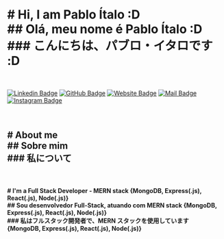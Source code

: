 <h1># Hi, I am Pablo Ítalo :D
    <br>
    ## Olá, meu nome é Pablo Ítalo :D
    <br>
    ### こんにちは、パブロ・イタロです :D
</h1>

<br>

[![Linkedin Badge](https://img.shields.io/badge/-LinkedIn-blue?style=for-the-badge&logo=Linkedin&logoColor=white&link=https://www.linkedin.com/in/fagnerpsantos/)](https://www.linkedin.com/in/pabloitalo/)     [![GitHub Badge](https://img.shields.io/badge/-pabloitaloac-181717?style=for-the-badge&logo=github&logoColor=white&link=https://github.com/pabloitaloac)](https://github.com/pabloitaloac)      [![Website Badge](https://img.shields.io/badge/-pabloitalo.com-47CCCC?style=for-the-badge&logo=google-chrome&logoColor=white&link=https://pabloitalo.com)](https://pabloitalo.com)      [![Mail Badge](https://img.shields.io/badge/-dev@pabloitalo.com-blueviolet?style=for-the-badge&logo=maildotru&logoColor=white&link=mailto:dev@pabloitalo.com)](mailto:dev@pabloitalo.com)     [![Instagram Badge](https://img.shields.io/badge/-@pabloitaloac-E4405F?style=for-the-badge&logo=instagram&logoColor=white&link=https://www.instagram.com/pabloitaloac/)](https://www.instagram.com/pabloitaloac/)

<br>

<h2># About me
    <br>
    ## Sobre mim
    <br>
    ### 私について
</h2>

<br>

<h4>
    # I'm a Full Stack Developer - MERN stack {MongoDB, Express(.js), React(.js), Node(.js)}
<br>
    ## Sou desenvolvedor Full-Stack, atuando com MERN stack {MongoDB, Express(.js), React(.js), Node(.js)}
<br>
    ### 私はフルスタック開発者で、MERN スタックを使用しています {MongoDB, Express(.js), React(.js), Node(.js)}
<br>





</h4>